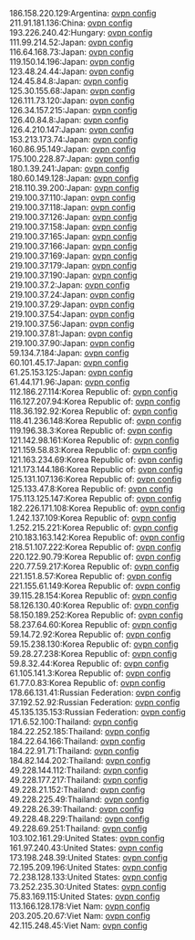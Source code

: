 186.158.220.129:Argentina: [ovpn config](vpn/186_158_220_129.ovpn)  
211.91.181.136:China: [ovpn config](vpn/211_91_181_136.ovpn)  
193.226.240.42:Hungary: [ovpn config](vpn/193_226_240_42.ovpn)  
111.99.214.52:Japan: [ovpn config](vpn/111_99_214_52.ovpn)  
116.64.168.73:Japan: [ovpn config](vpn/116_64_168_73.ovpn)  
119.150.14.196:Japan: [ovpn config](vpn/119_150_14_196.ovpn)  
123.48.24.44:Japan: [ovpn config](vpn/123_48_24_44.ovpn)  
124.45.84.8:Japan: [ovpn config](vpn/124_45_84_8.ovpn)  
125.30.155.68:Japan: [ovpn config](vpn/125_30_155_68.ovpn)  
126.111.73.120:Japan: [ovpn config](vpn/126_111_73_120.ovpn)  
126.34.157.215:Japan: [ovpn config](vpn/126_34_157_215.ovpn)  
126.40.84.8:Japan: [ovpn config](vpn/126_40_84_8.ovpn)  
126.4.210.147:Japan: [ovpn config](vpn/126_4_210_147.ovpn)  
153.213.173.74:Japan: [ovpn config](vpn/153_213_173_74.ovpn)  
160.86.95.149:Japan: [ovpn config](vpn/160_86_95_149.ovpn)  
175.100.228.87:Japan: [ovpn config](vpn/175_100_228_87.ovpn)  
180.1.39.241:Japan: [ovpn config](vpn/180_1_39_241.ovpn)  
180.60.149.128:Japan: [ovpn config](vpn/180_60_149_128.ovpn)  
218.110.39.200:Japan: [ovpn config](vpn/218_110_39_200.ovpn)  
219.100.37.110:Japan: [ovpn config](vpn/219_100_37_110.ovpn)  
219.100.37.118:Japan: [ovpn config](vpn/219_100_37_118.ovpn)  
219.100.37.126:Japan: [ovpn config](vpn/219_100_37_126.ovpn)  
219.100.37.158:Japan: [ovpn config](vpn/219_100_37_158.ovpn)  
219.100.37.165:Japan: [ovpn config](vpn/219_100_37_165.ovpn)  
219.100.37.166:Japan: [ovpn config](vpn/219_100_37_166.ovpn)  
219.100.37.169:Japan: [ovpn config](vpn/219_100_37_169.ovpn)  
219.100.37.179:Japan: [ovpn config](vpn/219_100_37_179.ovpn)  
219.100.37.190:Japan: [ovpn config](vpn/219_100_37_190.ovpn)  
219.100.37.2:Japan: [ovpn config](vpn/219_100_37_2.ovpn)  
219.100.37.24:Japan: [ovpn config](vpn/219_100_37_24.ovpn)  
219.100.37.29:Japan: [ovpn config](vpn/219_100_37_29.ovpn)  
219.100.37.54:Japan: [ovpn config](vpn/219_100_37_54.ovpn)  
219.100.37.56:Japan: [ovpn config](vpn/219_100_37_56.ovpn)  
219.100.37.81:Japan: [ovpn config](vpn/219_100_37_81.ovpn)  
219.100.37.90:Japan: [ovpn config](vpn/219_100_37_90.ovpn)  
59.134.7.184:Japan: [ovpn config](vpn/59_134_7_184.ovpn)  
60.101.45.17:Japan: [ovpn config](vpn/60_101_45_17.ovpn)  
61.25.153.125:Japan: [ovpn config](vpn/61_25_153_125.ovpn)  
61.44.171.96:Japan: [ovpn config](vpn/61_44_171_96.ovpn)  
112.186.27.114:Korea Republic of: [ovpn config](vpn/112_186_27_114.ovpn)  
116.127.207.94:Korea Republic of: [ovpn config](vpn/116_127_207_94.ovpn)  
118.36.192.92:Korea Republic of: [ovpn config](vpn/118_36_192_92.ovpn)  
118.41.236.148:Korea Republic of: [ovpn config](vpn/118_41_236_148.ovpn)  
119.196.38.3:Korea Republic of: [ovpn config](vpn/119_196_38_3.ovpn)  
121.142.98.161:Korea Republic of: [ovpn config](vpn/121_142_98_161.ovpn)  
121.159.58.83:Korea Republic of: [ovpn config](vpn/121_159_58_83.ovpn)  
121.163.234.69:Korea Republic of: [ovpn config](vpn/121_163_234_69.ovpn)  
121.173.144.186:Korea Republic of: [ovpn config](vpn/121_173_144_186.ovpn)  
125.131.107.136:Korea Republic of: [ovpn config](vpn/125_131_107_136.ovpn)  
125.133.47.8:Korea Republic of: [ovpn config](vpn/125_133_47_8.ovpn)  
175.113.125.147:Korea Republic of: [ovpn config](vpn/175_113_125_147.ovpn)  
182.226.171.108:Korea Republic of: [ovpn config](vpn/182_226_171_108.ovpn)  
1.242.137.109:Korea Republic of: [ovpn config](vpn/1_242_137_109.ovpn)  
1.252.215.221:Korea Republic of: [ovpn config](vpn/1_252_215_221.ovpn)  
210.183.163.142:Korea Republic of: [ovpn config](vpn/210_183_163_142.ovpn)  
218.51.107.222:Korea Republic of: [ovpn config](vpn/218_51_107_222.ovpn)  
220.122.90.79:Korea Republic of: [ovpn config](vpn/220_122_90_79.ovpn)  
220.77.59.217:Korea Republic of: [ovpn config](vpn/220_77_59_217.ovpn)  
221.151.8.57:Korea Republic of: [ovpn config](vpn/221_151_8_57.ovpn)  
221.155.61.149:Korea Republic of: [ovpn config](vpn/221_155_61_149.ovpn)  
39.115.28.154:Korea Republic of: [ovpn config](vpn/39_115_28_154.ovpn)  
58.126.130.40:Korea Republic of: [ovpn config](vpn/58_126_130_40.ovpn)  
58.150.189.252:Korea Republic of: [ovpn config](vpn/58_150_189_252.ovpn)  
58.237.64.60:Korea Republic of: [ovpn config](vpn/58_237_64_60.ovpn)  
59.14.72.92:Korea Republic of: [ovpn config](vpn/59_14_72_92.ovpn)  
59.15.238.130:Korea Republic of: [ovpn config](vpn/59_15_238_130.ovpn)  
59.28.27.238:Korea Republic of: [ovpn config](vpn/59_28_27_238.ovpn)  
59.8.32.44:Korea Republic of: [ovpn config](vpn/59_8_32_44.ovpn)  
61.105.141.3:Korea Republic of: [ovpn config](vpn/61_105_141_3.ovpn)  
61.77.0.83:Korea Republic of: [ovpn config](vpn/61_77_0_83.ovpn)  
178.66.131.41:Russian Federation: [ovpn config](vpn/178_66_131_41.ovpn)  
37.192.52.92:Russian Federation: [ovpn config](vpn/37_192_52_92.ovpn)  
45.135.135.153:Russian Federation: [ovpn config](vpn/45_135_135_153.ovpn)  
171.6.52.100:Thailand: [ovpn config](vpn/171_6_52_100.ovpn)  
184.22.252.185:Thailand: [ovpn config](vpn/184_22_252_185.ovpn)  
184.22.64.166:Thailand: [ovpn config](vpn/184_22_64_166.ovpn)  
184.22.91.71:Thailand: [ovpn config](vpn/184_22_91_71.ovpn)  
184.82.144.202:Thailand: [ovpn config](vpn/184_82_144_202.ovpn)  
49.228.144.112:Thailand: [ovpn config](vpn/49_228_144_112.ovpn)  
49.228.177.217:Thailand: [ovpn config](vpn/49_228_177_217.ovpn)  
49.228.21.152:Thailand: [ovpn config](vpn/49_228_21_152.ovpn)  
49.228.225.49:Thailand: [ovpn config](vpn/49_228_225_49.ovpn)  
49.228.26.39:Thailand: [ovpn config](vpn/49_228_26_39.ovpn)  
49.228.48.229:Thailand: [ovpn config](vpn/49_228_48_229.ovpn)  
49.228.69.251:Thailand: [ovpn config](vpn/49_228_69_251.ovpn)  
103.102.161.29:United States: [ovpn config](vpn/103_102_161_29.ovpn)  
161.97.240.43:United States: [ovpn config](vpn/161_97_240_43.ovpn)  
173.198.248.39:United States: [ovpn config](vpn/173_198_248_39.ovpn)  
72.195.209.196:United States: [ovpn config](vpn/72_195_209_196.ovpn)  
72.238.128.133:United States: [ovpn config](vpn/72_238_128_133.ovpn)  
73.252.235.30:United States: [ovpn config](vpn/73_252_235_30.ovpn)  
75.83.169.115:United States: [ovpn config](vpn/75_83_169_115.ovpn)  
113.166.128.178:Viet Nam: [ovpn config](vpn/113_166_128_178.ovpn)  
203.205.20.67:Viet Nam: [ovpn config](vpn/203_205_20_67.ovpn)  
42.115.248.45:Viet Nam: [ovpn config](vpn/42_115_248_45.ovpn)  
